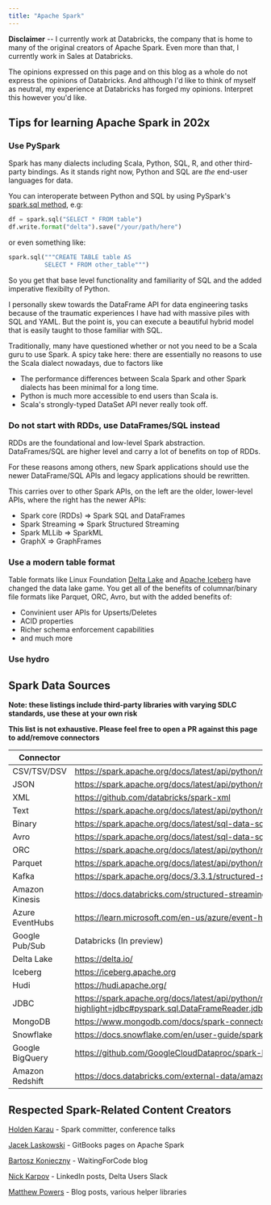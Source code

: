 ```yaml
---
title: "Apache Spark"
---
```


**Disclaimer** -- I currently work at Databricks, the company that is home to many of the original creators of Apache Spark. Even more than that, I currently work in Sales at Databricks. 

The opinions expressed on this page and on this blog as a whole do not express the opinions of Databricks. And although I'd like to think of myself as neutral, my experience at Databricks has forged my opinions. Interpret this however you'd like.

## Tips for learning Apache Spark in 202x

### Use PySpark

Spark has many dialects including Scala, Python, SQL, R, and other third-party bindings. As it stands right now, Python and SQL are _the_ end-user languages for data. 

You can interoperate between Python and SQL by using PySpark's [spark.sql method](https://spark.apache.org/docs/latest/api/python/reference/pyspark.sql/api/pyspark.sql.SparkSession.sql.html), e.g:
```python
df = spark.sql("SELECT * FROM table")
df.write.format("delta").save("/your/path/here")
```
or even something like:
```python
spark.sql("""CREATE TABLE table AS 
		  SELECT * FROM other_table""")
```

So you get that base level functionality and familiarity of SQL and the added imperative flexibilty of Python.

I personally skew towards the DataFrame API for data engineering tasks because of the traumatic experiences I have had with massive piles with SQL and YAML. But the point is, you can execute a beautiful hybrid model that is easily taught to those familiar with SQL.

Traditionally, many have questioned whether or not you need to be a Scala guru to use Spark. A spicy take here: there are essentially no reasons to use the Scala dialect nowadays, due to factors like
- The performance differences between Scala Spark and other Spark dialects has been minimal for a long time. 
- Python is much more accessible to end users than Scala is.
- Scala's strongly-typed DataSet API never really took off.

### Do not start with RDDs, use DataFrames/SQL instead

RDDs are the foundational and low-level Spark abstraction. DataFrames/SQL are higher level and carry a lot of benefits on top of RDDs. 

For these reasons among others, new Spark applications should use the newer DataFrame/SQL APIs and legacy applications should be rewritten.

This carries over to other Spark APIs, on the left are the older, lower-level APIs, where the right has the newer APIs:
- Spark core (RDDs) => Spark SQL and DataFrames
- Spark Streaming => Spark Structured Streaming
- Spark MLLib => SparkML
- GraphX => GraphFrames

### Use a modern table format

Table formats like Linux Foundation [Delta Lake](https://docs.delta.io/latest/index.html_) and [Apache Iceberg](https://iceberg.apache.org) have changed the data lake game. You get all of the benefits of columnar/binary file formats like Parquet, ORC, Avro, but with the added benefits of:
- Convinient user APIs for Upserts/Deletes
- ACID properties
- Richer schema enforcement capabilities
- and much more

### Use hydro


## Spark Data Sources

**Note: these listings include third-party libraries with varying SDLC standards, use these at your own risk**

**This list is not exhaustive. Please feel free to open a PR against this page to add/remove connectors**

| Connector      | Reference |
| ----------- | ----------- |
| CSV/TSV/DSV   |  https://spark.apache.org/docs/latest/api/python/reference/pyspark.sql/api/pyspark.sql.DataFrameReader.csv.html       |
| JSON   | https://spark.apache.org/docs/latest/api/python/reference/pyspark.sql/api/pyspark.sql.DataFrameReader.json.html#pyspark.sql.DataFrameReader.json        |
| XML   | https://github.com/databricks/spark-xml        |
| Text   | https://spark.apache.org/docs/latest/api/python/reference/pyspark.sql/api/pyspark.sql.DataFrameReader.text.html#pyspark.sql.DataFrameReader.text        |
| Binary   | https://spark.apache.org/docs/latest/sql-data-sources-binaryFile.html        |
| Avro   | https://spark.apache.org/docs/latest/sql-data-sources-avro.html        |
| ORC   | https://spark.apache.org/docs/latest/api/python/reference/pyspark.sql/api/pyspark.sql.DataFrameReader.orc.html#pyspark.sql.DataFrameReader.orc        |
| Parquet      | https://spark.apache.org/docs/latest/api/python/reference/pyspark.sql/api/pyspark.sql.DataFrameReader.parquet.html#pyspark.sql.DataFrameReader.parquet       |
| Kafka   | https://spark.apache.org/docs/3.3.1/structured-streaming-kafka-integration.html#content        |
| Amazon Kinesis   | https://docs.databricks.com/structured-streaming/kinesis.html        |
| Azure EventHubs   | https://learn.microsoft.com/en-us/azure/event-hubs/event-hubs-kafka-spark-tutorial        |
| Google Pub/Sub   | Databricks (In preview)        |
| Delta Lake   | https://delta.io/        |
| Iceberg   | https://iceberg.apache.org        |
| Hudi   | https://hudi.apache.org/        |
| JDBC   | https://spark.apache.org/docs/latest/api/python/reference/pyspark.sql/api/pyspark.sql.DataFrameReader.jdbc.html?highlight=jdbc#pyspark.sql.DataFrameReader.jdbc        |
| MongoDB   | https://www.mongodb.com/docs/spark-connector/current/        |
| Snowflake   | https://docs.snowflake.com/en/user-guide/spark-connector.html        |
| Google BigQuery   | https://github.com/GoogleCloudDataproc/spark-bigquery-connector        |
| Amazon Redshift   | https://docs.databricks.com/external-data/amazon-redshift.html        |


## Respected Spark-Related Content Creators

[Holden Karau](http://holdenkarau.com/) - Spark committer, conference talks

[Jacek Laskowski](https://github.com/jaceklaskowski) - GitBooks pages on Apache Spark

[Bartosz Konieczny](https://www.waitingforcode.com/) - WaitingForCode blog

[Nick Karpov](https://www.linkedin.com/in/nick-karpov/) - LinkedIn posts, Delta Users Slack

[Matthew Powers](https://github.com/MrPowers) - Blog posts, various helper libraries

